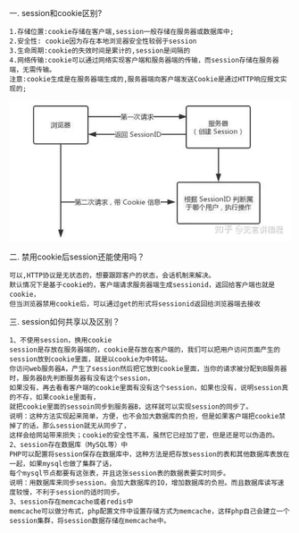 一. session和cookie区别?
    
    1.存储位置:cookie存储在客户端,session一般存储在服务器或数据库中;
    2.安全性: cookie因为存在本地浏览器安全性较弱于session
    3.生命周期:cookie的失效时间是累计的,session是间隔的
    4.网络传输:cookie可以通过网络实现客户端和服务器端的传输，而session存储在服务器端，无需传输。
    注意:cookie生成是在服务器端生成的,服务器端向客户端发送Cookie是通过HTTP响应报文实现的;
![cookie](https://github.com/goinghacker/images/blob/master/2.jpg)  

 
二. 禁用cookie后session还能使用吗？

    可以,HTTP协议是无状态的，想要跟踪客户的状态，会话机制来解决。
    默认情况下是基于cookie的，客户端请求服务器端生成sessionid，返回给客户端也就是cookie，
    但当浏览器禁用cookie后，可以通过get的形式将sessionid返回给浏览器端去接收
    
三. session如何共享以及区别？
    
    1、不使用session，换用cookie
    session是存放在服务器端的，cookie是存放在客户端的，我们可以把用户访问页面产生的session放到cookie里面，就是以cookie为中转站。
    你访问web服务器A，产生了session然后把它放到cookie里面，当你的请求被分配到B服务器时，服务器B先判断服务器有没有这个session，
    如果没有，再去看看客户端的cookie里面有没有这个session，如果也没有，说明session真的不存，如果cookie里面有，
    就把cookie里面的sessoin同步到服务器B，这样就可以实现session的同步了。
    说明：这种方法实现起来简单，方便，也不会加大数据库的负担，但是如果客户端把cookie禁掉了的话，那么session就无从同步了，
    这样会给网站带来损失；cookie的安全性不高，虽然它已经加了密，但是还是可以伪造的。
    2、session存在数据库（MySQL等）中
    PHP可以配置将session保存在数据库中，这种方法是把存放session的表和其他数据库表放在一起，如果mysql也做了集群了话，
    每个mysql节点都要有这张表，并且这张session表的数据表要实时同步。
    说明：用数据库来同步session，会加大数据库的IO，增加数据库的负担。而且数据库读写速度较慢，不利于session的适时同步。
    3、session存在memcache或者redis中
    memcache可以做分布式，php配置文件中设置存储方式为memcache，这样php自己会建立一个session集群，将session数据存储在memcache中。

